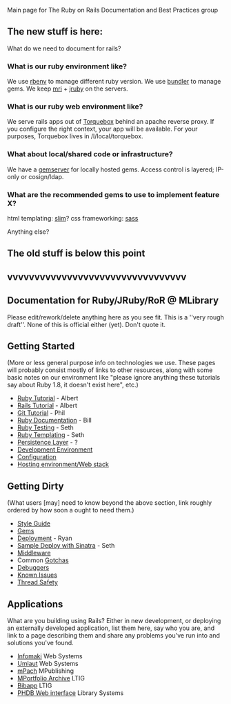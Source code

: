 Main page for The Ruby on Rails Documentation and Best Practices group

## The new stuff is here:

What do we need to document for rails?

### What is our ruby environment like?

We use [rbenv](https://github.com/sstephenson/rbenv) to manage different ruby version.
We use [bundler](http://bundler.io/) to manage gems.
We keep [mri](https://www.ruby-lang.org/en/) + [jruby](http://jruby.org/) on the servers.

### What is our ruby web environment like?

We serve rails apps out of [Torquebox](http://torquebox.org/) behind an apache reverse proxy.
If you configure the right context, your app will be available.
For your purposes, Torquebox lives in /l/local/torquebox.

### What about local/shared code or infrastructure?

We have a [gemserver](http://gems.www.lib.umich.edu) for locally hosted gems.
Access control is layered; IP-only or cosign/ldap.

### What are the recommended gems to use to implement feature X?

html templating: [slim](http://slim-lang.com)?
css frameworking: [sass](http://sass-lang.com)

Anything else?


## The old stuff is below this point
## vvvvvvvvvvvvvvvvvvvvvvvvvvvvvvvvv

## Documentation for Ruby/JRuby/RoR @ MLibrary

Please edit/rework/delete anything here as you see fit. This is a ''very rough draft''. None of this is official either (yet). Don't quote it.

## Getting Started

(More or less general purpose info on technologies we use. These pages will probably consist mostly of links to other resources, along with some basic notes on our environment like "please ignore anything these tutorials say about Ruby 1.8, it doesn't exist here", etc.)

* [Ruby Tutorial](ruby-tutorial.md) - Albert
* [Rails Tutorial](rails-tutorial.md) - Albert
* [Git Tutorial](git-tutorial.md) - Phil
* [Ruby Documentation](ruby-documentation.md) - Bill
* [Ruby Testing](ruby-testing.md) - Seth
* [Ruby Templating](ruby-templating.md) - Seth
* [Persistence Layer](persistence-layer.md) - ?
* [Development Environment](development-environment.md)
* [Configuration](configuration.md)
* [Hosting environment/Web stack](hosting-environment.md)

## Getting Dirty

(What users [may] need to know beyond the above section, link roughly ordered by how soon a ought to need them.)

* [Style Guide](style.md)
* [Gems](gems.md)
* [Deployment](deployment.md) - Ryan
* [Sample Deploy with Sinatra](sinatra-with-torquebox-on-punch.md) - Seth
* [Middleware](middleware.md)
* Common [Gotchas](gotchas.md)
* [Debuggers](debuggers.md)
* [Known Issues](known-issues.md)
* [Thread Safety](thread-safety.md)

## Applications

What are you building using Rails?  Either in new development, or deploying an externally developed application, list them here, say who you are, and link to a page describing them and share any problems you've run into and solutions you've found.

* [Infomaki](infomaki.md) Web Systems
* [Umlaut](umlaut.md) Web Systems
* [mPach](mpach.md) MPublishing
* [MPortfolio Archive](mportfoilio.md) LTIG
* [Bibapp](bibapp.md) LTIG
* [PHDB Web interface](phdb-web-interface.md) Library Systems

